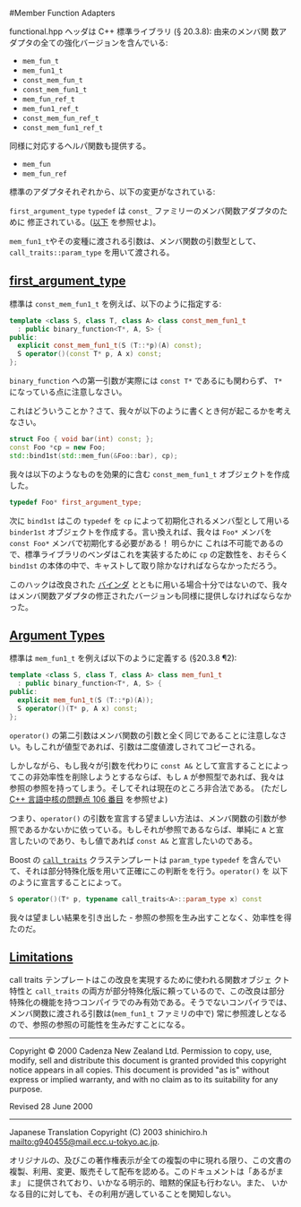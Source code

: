 #Member Function Adapters

functional.hpp ヘッダは C++ 標準ライブラリ (§ 20.3.8): 由来のメンバ関 数アダプタの全ての強化バージョンを含んでいる:

- `mem_fun_t`
- `mem_fun1_t`
- `const_mem_fun_t`
- `const_mem_fun1_t`
- `mem_fun_ref_t`
- `mem_fun1_ref_t`
- `const_mem_fun_ref_t`
- `const_mem_fun1_ref_t`

同様に対応するヘルパ関数も提供する。

- `mem_fun`
- `mem_fun_ref`

標準のアダプタそれぞれから、以下の変更がなされている:

`first_argument_type` `typedef` は `const_` ファミリーのメンバ関数アダプタのために 修正されている。([以下](#firstarg) を参照せよ)。

`mem_fun1_t`やその変種に渡される引数は、メンバ関数の引数型として、`call_traits::param_type` を用いて渡される。


## <a name="firstarg" href="#firstarg">first_argument_type</a>
標準は `const_mem_fun1_t` を例えば、以下のように指定する:

```cpp
template <class S, class T, class A> class const_mem_fun1_t
  : public binary_function<T*, A, S> {
public:
  explicit const_mem_fun1_t(S (T::*p)(A) const);
  S operator()(const T* p, A x) const;
};
```

`binary_function` への第一引数が実際には `const T*` であるにも関わらず、 `T*` になっている点に注意しなさい。

これはどういうことか？さて、我々が以下のように書くとき何が起こるかを考えなさい。

```cpp
struct Foo { void bar(int) const; };
const Foo *cp = new Foo;
std::bind1st(std::mem_fun(&Foo::bar), cp);
```

我々は以下のようなものを効果的に含む `const_mem_fun1_t` オブジェクトを作成した。

```cpp
typedef Foo* first_argument_type;
```

次に `bind1st` はこの `typedef` を `cp` によって初期化されるメンバ型として用いる `binder1st` オブジェクトを作成する。言い換えれば、我々は `Foo*` メンバを `const Foo*` メンバで初期化する必要がある！ 明らかに これは不可能であるので、標準ライブラリのベンダはこれを実装するために `cp` の定数性を、おそらく `bind1st` の本体の中で、キャストして取り除かなければならなかっただろう。

このハックは改良された [バインダ](binders.md) とともに用いる場合十分ではないので、我々はメンバ関数アダプタの修正されたバージョンも同様に提供しなければならなかった。


## <a name="arguments" href="#arguments">Argument Types</a>
標準は `mem_fun1_t` を例えば以下のように定義する (§20.3.8 ¶2):

```cpp
template <class S, class T, class A> class mem_fun1_t
  : public binary_function<T*, A, S> {
public:
  explicit mem_fun1_t(S (T::*p)(A));
  S operator()(T* p, A x) const;
};
```

`operator()` の第二引数はメンバ関数の引数と全く同じであることに注意しなさい。もしこれが値型であれば、引数は二度値渡しされてコピーされる。

しかしながら、もし我々が引数を代わりに `const A&` として宣言することによってこの非効率性を削除しようとするならば、もし `A` が参照型であれば、我々は参照の参照を持ってしまう。そしてそれは現在のところ非合法である。 (ただし [C++ 言語中核の問題点 106 番目](http://www.open-std.org/jtc1/sc22/wg21/docs/cwg_defects.html#106) を参照せよ)

つまり、`operator()` の引数を宣言する望ましい方法は、メンバ関数の引数が参照であるかないかに依っている。もしそれが参照であるならば、単純に `A` と宣言したいのであり、もし値であれば `const A&` と宣言したいのである。

Boost の [`call_traits`](../utility/call_traits.md.nolink) クラステンプレートは `param_type` `typedef` を含んでいて、それは部分特殊化版を用いて正確にこの判断をを行う。`operator()` を 以下のように宣言することによって。

```cpp
S operator()(T* p, typename call_traits<A>::param_type x) const
```

我々は望ましい結果を引き出した - 参照の参照を生み出すことなく、効率性を得たのだ。


## <a name="limitations" href="#limitations">Limitations</a>
call traits テンプレートはこの改良を実現するために使われる関数オブジェ クト特性と `call_traits` の両方が部分特殊化版に頼っているので、この改良は部分特殊化の機能を持つコンパイラでのみ有効である。そうでないコンパイラでは、メンバ関数に渡される引数は(`mem_fun1_t` ファミリの中で) 常に参照渡しとなるので、参照の参照の可能性を生みだすことになる。


***
Copyright © 2000 Cadenza New Zealand Ltd. Permission to copy, use, modify, sell and distribute this document is granted provided this copyright notice appears in all copies. This document is provided "as is" without express or implied warranty, and with no claim as to its suitability for any purpose.

Revised 28 June 2000


***
Japanese Translation Copyright (C) 2003 shinichiro.h <mailto:g940455@mail.ecc.u-tokyo.ac.jp>.

オリジナルの、及びこの著作権表示が全ての複製の中に現れる限り、この文書の 複製、利用、変更、販売そして配布を認める。このドキュメントは「あるがまま」 に提供されており、いかなる明示的、暗黙的保証も行わない。また、 いかなる目的に対しても、その利用が適していることを関知しない。


